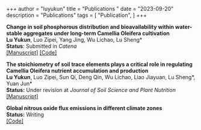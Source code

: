 +++
author = "luyukun"
title = "Publications "
date = "2023-09-20"
description = "Publications"
tags = [
    "Publication",
]
+++

**Change in soil phosphorous distribution and bioavailability within water-stable aggregates under long-term Camellia Oleifera cultivation**   
**Lu Yukun**, Luo Zipei, Yang Jing, Wu Lichao, Lu Sheng*  
**Status**: Submitted in *Catena*  
[[Manuscript]](http://www.luyukun.xyz/papers/article2/) [[Code]](http://www.luyukun.xyz/code/code2/)

**The stoichiometry of soil trace elements plays a critical role in regulating Camellia Oleifera nutrient accumulation and production**  
**Lu Yukun**, Luo Zipei, Sun Qi, Deng Qin, Wu Lichao, Liao Jiayuan, Lu Sheng*, Yuan Jun*  
**Status:** Under revision at *Journal of Soil Science and Plant Nutrition*  
[[Manuscript]](http://www.luyukun.xyz/papers/article1/)

**Global nitrous oxide flux emissions in different climate zones**  
**Status:** Writing  
[[Code]](http://www.luyukun.xyz/code/code3/)